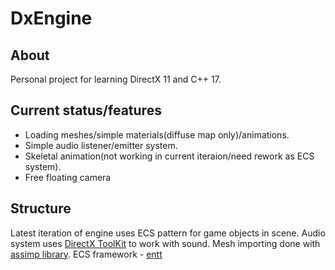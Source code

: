 # DxEngine
## About
Personal project for learning DirectX 11 and C++ 17.
## Current status/features
* Loading meshes/simple materials(diffuse map only)/animations.
* Simple audio listener/emitter system.
* Skeletal animation(not working in current iteraion/need rework as ECS system).
* Free floating camera
## Structure
Latest iteration of engine uses ECS pattern for game objects in scene.
Audio system uses [DirectX ToolKit](https://github.com/Microsoft/DirectXTK) to work with sound.
Mesh importing done with [assimp library](https://github.com/assimp/assimp). 
ECS framework - [entt](https://github.com/skypjack/entt)
